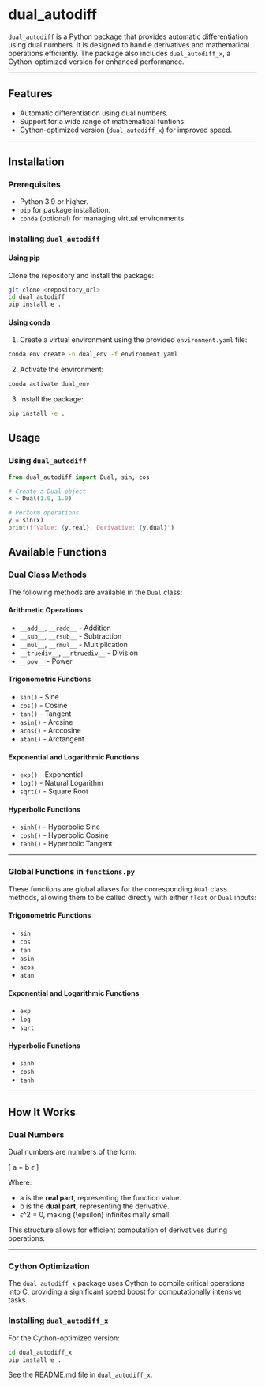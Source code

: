 # dual_autodiff

`dual_autodiff` is a Python package that provides automatic differentiation using dual numbers. It is designed to handle derivatives and mathematical operations efficiently. The package also includes `dual_autodiff_x`, a Cython-optimized version for enhanced performance.

---

## Features

- Automatic differentiation using dual numbers.
- Support for a wide range of mathematical funtions:
- Cython-optimized version (`dual_autodiff_x`) for improved speed.

---

## Installation

### Prerequisites
- Python 3.9 or higher.
- `pip` for package installation.
- `conda` (optional) for managing virtual environments.

### Installing `dual_autodiff`
#### Using pip
Clone the repository and install the package:

```bash
git clone <repository_url>
cd dual_autodiff
pip install e .
```

#### Using conda
1. Create a virtual environment using the provided `environment.yaml` file:
```bash
conda env create -n dual_env -f environment.yaml
```
2. Activate the environment:
```bash
conda activate dual_env
```
3. Install the package:
```bash
pip install -e .
```


## Usage
### Using `dual_autodiff`

```python
from dual_autodiff import Dual, sin, cos

# Create a Dual object
x = Dual(1.0, 1.0)  

# Perform operations
y = sin(x)
print(f"Value: {y.real}, Derivative: {y.dual}")
```

## Available Functions

### **Dual Class Methods**
The following methods are available in the `Dual` class:

#### **Arithmetic Operations**
- `__add__`, `__radd__` - Addition
- `__sub__`, `__rsub__` - Subtraction
- `__mul__`, `__rmul__` - Multiplication
- `__truediv__`, `__rtruediv__` - Division
- `__pow__` - Power

#### **Trigonometric Functions**
- `sin()` - Sine
- `cos()` - Cosine
- `tan()` - Tangent
- `asin()` - Arcsine
- `acos()` - Arccosine
- `atan()` - Arctangent

#### **Exponential and Logarithmic Functions**
- `exp()` - Exponential
- `log()` - Natural Logarithm
- `sqrt()` - Square Root

#### **Hyperbolic Functions**
- `sinh()` - Hyperbolic Sine
- `cosh()` - Hyperbolic Cosine
- `tanh()` - Hyperbolic Tangent

---

### **Global Functions in `functions.py`**
These functions are global aliases for the corresponding `Dual` class methods, allowing them to be called directly with either `float` or `Dual` inputs:

#### **Trigonometric Functions**
- `sin`
- `cos`
- `tan`
- `asin`
- `acos`
- `atan`

#### **Exponential and Logarithmic Functions**
- `exp`
- `log`
- `sqrt`

#### **Hyperbolic Functions**
- `sinh`
- `cosh`
- `tanh`

---

## How It Works

### Dual Numbers
Dual numbers are numbers of the form:

\[
a + b $\epsilon$
\]

Where:
- a is the **real part**, representing the function value.
- b is the **dual part**, representing the derivative.
- $\epsilon$^2 = 0\, making \(\epsilon\) infinitesimally small.

This structure allows for efficient computation of derivatives during operations.

---
### Cython Optimization

The `dual_autodiff_x` package uses Cython to compile critical operations into C, providing a significant speed boost for computationally intensive tasks.

### Installing `dual_autodiff_x`
For the Cython-optimized version:

```bash
cd dual_autodiff_x
pip install e .
```



See the README.md file in `dual_autodiff_x`.




